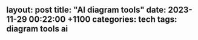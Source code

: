 layout: post
title: "AI diagram tools"
date: 2023-11-29 00:22:00 +1100
categories: tech
tags: diagram tools ai
---

## []()
